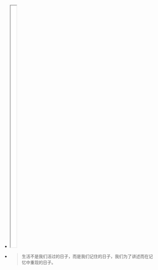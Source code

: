 - <iframe src="[https://httishere.gitee.io/notion/new/today-shici.html?mode=w](https://httishere.gitee.io/notion/quote.html?text=生活不是我们活过的日子，而是我们记住的日子。)" width="20"height="800"></iframe>
- > 生活不是我们活过的日子，而是我们记住的日子，我们为了讲述而在记忆中重现的日子。